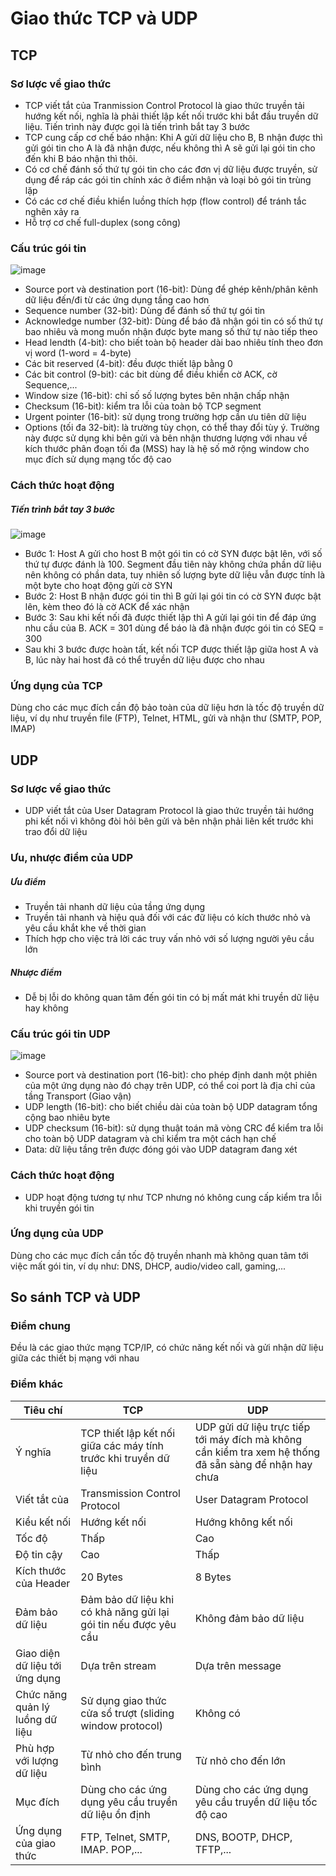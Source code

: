 # Giao thức TCP và UDP
## TCP
### Sơ lược về giao thức
- TCP viết tắt của Tranmission Control Protocol là giao thức truyền tải hướng kết nối, nghĩa là phải thiết lập kết nối trước khi bắt đầu truyền dữ liệu. Tiến trình này được gọi là tiến trình bắt tay 3 bước
- TCP cung cấp cơ chế báo nhận: Khi A gửi dữ liệu cho B, B nhận được thì gửi gói tin cho A là đã nhận được, nếu không thì A sẽ gửi lại gói tin cho đến khi B báo nhận thì thôi.
- Có cơ chế đánh số thứ tự gói tin cho các đơn vị dữ liệu được truyền, sử dụng để ráp các gói tin chính xác ở điểm nhận và loại bỏ gói tin trùng lặp
- Có các cơ chế điều khiển luồng thích hợp (flow control) để tránh tắc nghẽn xảy ra
- Hỗ trợ cơ chế full-duplex (song công)

### Cấu trúc gói tin
![image](https://images.viblo.asia/ca199b5e-2deb-42b0-ac36-33dbf30f3e20.png)
- Source port và destination port (16-bit): Dùng để ghép kênh/phân kênh dữ liệu đến/đi từ các ứng dụng tầng cao hơn
- Sequence number (32-bit): Dùng để đánh số thứ tự gói tin
- Acknowledge number (32-bit): Dùng để báo đã nhận gói tin có số thứ tự bao nhiêu và mong muốn nhận được byte mang số thứ tự nào tiếp theo
- Head lendth (4-bit): cho biết toàn bộ header dài bao nhiêu tính theo đơn vị word (1-word = 4-byte)
- Các bit reserved (4-bit): đều được thiết lập bằng 0
- Các bit control (9-bit): các bit dùng để điều khiển cờ ACK, cờ Sequence,...
- Window size (16-bit): chỉ số số lượng bytes bên nhận chấp nhận
- Checksum (16-bit): kiểm tra lỗi của toàn bộ TCP segment
- Urgent pointer (16-bit): sử dụng trong trường hợp cần ưu tiên dữ liệu
- Options (tối đa 32-bit): là trường tùy chọn, có thể thay đổi tùy ý. Trường này được sử dụng khi bên gửi và bên nhận thương lượng với nhau về kích thước phân đoạn tối đa (MSS) hay là hệ số mở rộng window cho mục đích sử dụng mạng tốc độ cao

### Cách thức hoạt động
##### Tiến trình bắt tay 3 bước
![image](https://f002.backblazeb2.com/b2api/v1/b2_download_file_by_id?fileId=4_za8a2358db1d7f91b68b30916_f109804476cef7824_d20190911_m064720_c002_v0001127_t0001)
- Bước 1: Host A gửi cho host B một gói tin có cờ SYN được bật lên, với số thứ tự được đánh là 100. Segment đầu tiên này không chứa phần dữ liệu nên không có phần data, tuy nhiên số lượng byte dữ liệu vẫn được tính là một byte cho hoạt động gửi cờ SYN
- Bước 2: Host B nhận được gói tin thì B gửi lại gói tin có cờ SYN được bật lên, kèm theo đó là cờ ACK để xác nhận
- Bước 3: Sau khi kết nối đã được thiết lập thì A gửi lại gói tin để đáp ứng nhu cầu của B. ACK = 301 dùng để báo là đã nhận được gói tin có SEQ = 300
- Sau khi 3 bước được hoàn tất, kết nối TCP được thiết lập giữa host A và B, lúc này hai host đã có thể truyền dữ liệu được cho nhau

### Ứng dụng của TCP
Dùng cho các mục đích cần độ bảo toàn của dữ liệu hơn là tốc độ truyền dữ liệu, ví dụ như truyền file (FTP), Telnet, HTML, gửi và nhận thư (SMTP, POP, IMAP)

## UDP
### Sơ lược về giao thức
- UDP viết tắt của User Datagram Protocol là giao thức truyền tải hướng phi kết nối vì không đòi hỏi bên gửi và bên nhận phải liên kết trước khi trao đổi dữ liệu
### Ưu, nhược điểm của UDP
##### Ưu điểm
- Truyền tải nhanh dữ liệu của tầng ứng dụng
- Truyền tải nhanh và hiệu quả đối với các đữ liệu có kích thước nhỏ và yêu cầu khắt khe về thời gian
- Thích hợp cho việc trả lời các truy vấn nhỏ với số lượng người yêu cầu lớn

##### Nhược điểm
- Dễ bị lỗi do không quan tâm đến gói tin có bị mất mát khi truyền dữ liệu hay không

### Cấu trúc gói tin UDP
![image](https://images.viblo.asia/804e5295-cc37-49a4-9029-bac0b28402d3.png)
- Source port và destination port (16-bit): cho phép định danh một phiên của một ứng dụng nào đó chạy trên UDP, có thể coi port là địa chỉ của tầng Transport (Giao vận)
- UDP length (16-bit): cho biết chiều dài của toàn bộ UDP datagram tổng cộng bao nhiêu byte
- UDP checksum (16-bit): sử dụng thuật toán mã vòng CRC để kiểm tra lỗi cho toàn bộ UDP datagram và chỉ kiểm tra một cách hạn chế
- Data: dữ liệu tầng trên được đóng gói vào UDP datagram đang xét

### Cách thức hoạt động
- UDP hoạt động tương tự như TCP nhưng nó không cung cấp kiểm tra lỗi khi truyền gói tin

### Ứng dụng của UDP
Dùng cho các mục đích cần tốc độ truyền nhanh mà không quan tâm tới việc mất gói tin, ví dụ như: DNS, DHCP, audio/video call, gaming,...

## So sánh TCP và UDP
### Điểm chung
Đều là các giao thức mạng TCP/IP, có chức năng kết nối và gửi nhận dữ liệu giữa các thiết bị mạng với nhau
### Điểm khác
| Tiêu chí | TCP | UDP |
| - | - | - |
| Ý nghĩa | TCP thiết lập kết nối giữa các máy tính trước khi truyền dữ liệu | UDP gửi dữ liệu trực tiếp tới máy đích mà không cần kiểm tra xem hệ thống đã sẵn sàng để nhận hay chưa |
| Viết tắt của | Transmission Control Protocol | User Datagram Protocol |
| Kiểu kết nối | Hướng kết nối | Hướng không kết nối |
| Tốc độ | Thấp | Cao |
| Độ tin cậy | Cao | Thấp |
| Kích thước của Header | 20 Bytes | 8 Bytes |
| Đảm bảo dữ liệu | Đảm bảo dữ liệu khi có khả năng gửi lại gói tin nếu được yêu cầu | Không đảm bảo dữ liệu |
| Giao diện dữ liệu tới ứng dụng | Dựa trên stream | Dựa trên message |
| Chức năng quản lý luồng dữ liệu | Sử dụng giao thức cửa sổ trượt (sliding window protocol) | Không có |
| Phù hợp với lượng dữ liệu | Từ nhỏ cho đến trung bình | Từ nhỏ cho đến lớn |
| Mục đích | Dùng cho các ứng dụng yêu cầu truyền dữ liệu ổn định | Dùng cho các ứng dụng yêu cầu truyền dữ liệu tốc độ cao |
| Ứng dụng của giao thức | FTP, Telnet, SMTP, IMAP. POP,... | DNS, BOOTP, DHCP, TFTP,... |